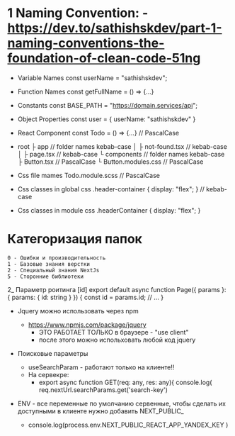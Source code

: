 # 1 Naming Convention: - https://dev.to/sathishskdev/part-1-naming-conventions-the-foundation-of-clean-code-51ng
  - Variable Names
      const userName = "sathishskdev";
  - Function Names
      const getFullName = () => {...}
  - Constants
      const BASE_PATH = "https://domain.services/api";
  - Object Properties
      const user = { userName: "sathishskdev" }

  - React Component
      const Todo = () => {...} // PascalCase
  - root
    ├ app // folder names kebab-case
    │ ├ not-found.tsx // kebab-case
    │ ├ page.tsx // kebab-case
    └ components // folder names kebab-case
      ├ Button.tsx // PascalCase
      └ Button.modules.css // PascalCase

  - Css file mames
      Todo.module.scss // PascalCase
  - Css classes in global css
      .header-container { display: "flex"; } // kebab-case
  - Css classes in module css
      .headerContainer { display: "flex"; }


# Категоризация папок 
    0 - Ошибки и производительность
    1 - Базовые знания верстки
    2 - Специальный знания NextJs
    5 - Сторонние библиотеки



2_ Параметр роитинга [id]
        export default async function Page({ params }: { params: { id: string } }) {
                const id = params.id;
                // ...
        }




-   Jquery можно использовать через npm
    -   https://www.npmjs.com/package/jquery
        - ЭТО РАБОТАЕТ ТОЛЬКО в браузере - "use client"
        - после этого можно испольховать любой код jquery



- Поисковые параметры
  - useSearchParam - работают только на клиенте!!
  - На сервекре:
    - export async function GET(req: any, res: any){
    console.log( req.nextUrl.searchParams.get('search-key')


- ENV - все переменные по умолчанию сервенные, чтобы сделать их доступными в клиенте нужно добавить NEXT_PUBLIC_
    - console.log(process.env.NEXT_PUBLIC_REACT_APP_YANDEX_KEY )




